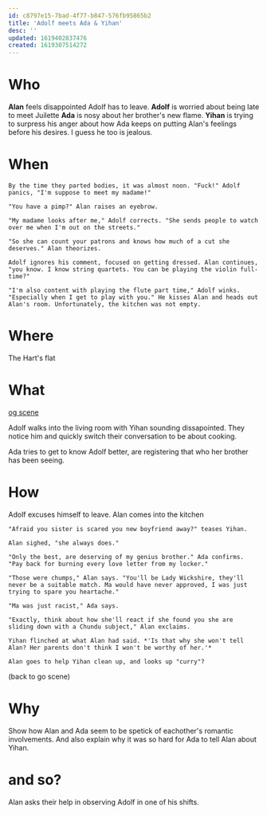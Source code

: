 ```yaml
---
id: c8797e15-7bad-4f77-b847-576fb95865b2
title: 'Adolf meets Ada & Yihan'
desc: ''
updated: 1619402837476
created: 1619307514272
---
```


# Who
**Alan** feels disappointed Adolf has to leave.
**Adolf** is worried about being late to meet Juilette
**Ada** is nosy about her brother's new flame.
**Yihan** is trying to surpress his anger about how Ada keeps on putting Alan's feelings before his desires. I guess he too is jealous.

# When
```
By the time they parted bodies, it was almost noon. "Fuck!" Adolf panics, "I'm suppose to meet my madame!"

"You have a pimp?" Alan raises an eyebrow.

"My madame looks after me," Adolf corrects. "She sends people to watch over me when I'm out on the streets."

"So she can count your patrons and knows how much of a cut she deserves." Alan theorizes.

Adolf ignores his comment, focused on getting dressed. Alan continues, "you know. I know string quartets. You can be playing the violin full-time?"

"I'm also content with playing the flute part time," Adolf winks. "Especially when I get to play with you." He kisses Alan and heads out Alan's room. Unfortunately, the kitchen was not empty.
```
# Where
The Hart's flat

# What
[og scene](https://github.com/9ae/ace/blob/master/chapters/04.md#adolf-meets-ada-and-yihan)

Adolf walks into the living room with Yihan sounding dissapointed. They notice him and quickly switch their conversation to be about cooking.

Ada tries to get to know Adolf better, are registering that who her brother has been seeing.

# How
Adolf excuses himself to leave. Alan comes into the kitchen

```
"Afraid you sister is scared you new boyfriend away?" teases Yihan.

Alan sighed, "she always does."

"Only the best, are deserving of my genius brother." Ada confirms. "Pay back for burning every love letter from my locker."

"Those were chumps," Alan says. "You'll be Lady Wickshire, they'll never be a suitable match. Ma would have never approved, I was just trying to spare you heartache."

"Ma was just racist," Ada says.

"Exactly, think about how she'll react if she found you she are sliding down with a Chundu subject," Alan exclaims.

Yihan flinched at what Alan had said. *'Is that why she won't tell Alan? Her parents don't think I won't be worthy of her.'*

Alan goes to help Yihan clean up, and looks up "curry"?
```

(back to go scene)

# Why

Show how Alan and Ada seem to be spetick of eachother's romantic involvements. And also explain why it was so hard for Ada to tell Alan about Yihan.

# and so?
Alan asks their help in observing Adolf in one of his shifts.
